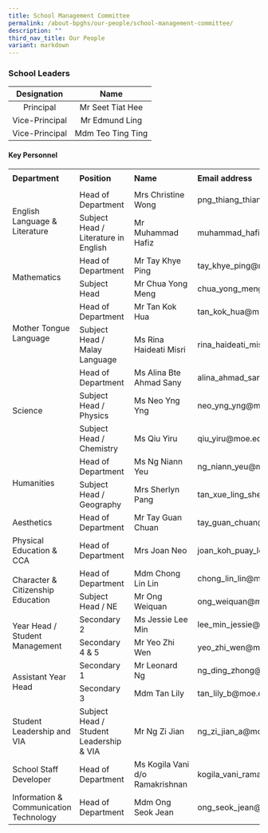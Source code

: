```yaml
---
title: School Management Committee
permalink: /about-bpghs/our-people/school-management-committee/
description: ""
third_nav_title: Our People
variant: markdown
---
```

### School Leaders



| Designation | Name |
|:---:|:---:|
| Principal | Mr Seet Tiat Hee |
| Vice-Principal | Mr Edmund Ling |
| Vice-Principal | Mdm Teo Ting Ting |




#### Key Personnel




<table border="0" width="1087" cellspacing="0" cellpadding="0">
<tbody>
<tr>
	<td width="271" height="40"><strong>Department</strong></td>
<td width="285"><strong>Position</strong></td>
<td width="203"><strong>Name</strong></td>
<td width="328"><strong>Email address</strong></td>
</tr>
<tr>
<td rowspan="2" width="271" height="46">English Language &amp; Literature</td>
<td width="285">Head of Department </td>
<td width="203">Mrs Christine Wong</td>
<td width="328">png_thiang_thiang_christine@moe.edu.sg</td>
</tr>
<tr>
<td width="285" height="23">Subject Head / Literature in English</td>
<td width="203">Mr Muhammad Hafiz</td>
<td width="328">muhammad_hafiz_hanafia@moe.edu.sg</td>
</tr>
<tr>
<td rowspan="2" width="271" height="46">Mathematics</td>
<td width="285">Head of Department</td>
<td width="203">Mr Tay Khye Ping</td>
<td width="328">tay_khye_ping@moe.edu.sg</td>
</tr>
<tr>
<td width="285" height="23">Subject Head</td>
<td width="203">Mr Chua Yong Meng</td>
<td width="328">chua_yong_meng@moe.edu.sg</td>
</tr>
<tr>
<td rowspan="3" width="271" height="69">Mother Tongue Language</td>
<td width="285">Head of Department</td>
<td width="203">Mr Tan Kok Hua</td>
<td width="328">tan_kok_hua@moe.edu.sg</td>
</tr>
<tr>
<td width="285" height="23">Subject Head / Malay Language</td>
<td width="203">Ms Rina Haideati Misri</td>
<td width="328">rina_haideati_misri@moe.edu.sg</td>
</tr>
<tr>
</tr>
<tr>
<td rowspan="3" width="271" height="69">Science</td>
<td width="285">Head of Department</td>
<td width="203">Ms Alina Bte Ahmad Sany</td>
<td width="328">alina_ahmad_sany@moe.edu.sg</td>
</tr>
<tr>
<td width="285" height="23">Subject Head / Physics</td>
<td width="203">Ms Neo Yng Yng</td>
<td width="328">neo_yng_yng@moe.edu.sg</td>
</tr>
<tr>
<td width="285" height="23">Subject Head / Chemistry</td>
<td width="203">Ms Qiu Yiru</td>
<td width="328">qiu_yiru@moe.edu.sg</td>
</tr>
<tr>
<td rowspan="3" width="271" height="69">Humanities</td>
<td width="285">Head of Department</td>
<td width="203">Ms Ng Niann Yeu</td>
<td width="328">ng_niann_yeu@moe.edu.sg</td>
</tr>
<tr>
<td width="285" height="23">Subject Head / Geography</td>
<td width="203">Mrs Sherlyn Pang</td>
<td width="328">tan_xue_ling_sherlyn@moe.edu.sg</td>
</tr>
<tr>
</tr><tr>
<td width="271" height="23">Aesthetics</td>
<td width="285">Head of Department</td>
<td width="203">Mr Tay Guan Chuan</td>
<td width="328">tay_guan_chuan@moe.edu.sg</td>
</tr>
<tr>
<td width="271" height="23">Physical Education &amp; CCA</td>
<td width="285">Head of Department</td>
<td width="203">Mrs Joan Neo</td>
<td width="328">joan_koh_puay_leng@moe.edu.sg</td>
</tr>
<tr>
<td rowspan="2" width="271" height="46">Character &amp; Citizenship Education</td>
<td width="285">Head of Department</td>
<td width="203">Mdm Chong Lin Lin</td>
<td width="328">chong_lin_lin@moe.edu.sg</td>
</tr>
<tr>
<td width="285" height="23">Subject Head / NE</td>
<td width="203">Mr Ong Weiquan</td>
<td width="328">ong_weiquan@moe.edu.sg</td>
</tr>
<tr>
<td rowspan="2" width="271" height="46">Year Head / Student Management</td>
<td width="285">Secondary 2</td>
<td width="203">Ms Jessie Lee Min</td>
<td width="328">lee_min_jessie@moe.edu.sg</td>
</tr>
<tr>
<td width="285" height="23">Secondary 4 &amp; 5</td>
<td width="203">Mr Yeo Zhi Wen</td>
<td width="328">yeo_zhi_wen@moe.edu.sg</td>
</tr>
<tr>
<td rowspan="2" width="271" height="46">Assistant Year Head</td>
<td width="285">Secondary 1</td>
<td width="203">Mr Leonard Ng</td>
<td width="328">ng_ding_zhong@moe.edu.sg</td>
</tr>
<tr>
<td width="285" height="23">Secondary 3</td>
<td width="203">Mdm Tan Lily</td>
<td width="328">tan_lily_b@moe.edu.sg</td>
</tr>
<tr>

<td width="271" height="45">Student Leadership and VIA &nbsp;</td><td width="285" height="45">Subject Head / Student Leadership &amp; VIA </td>
<td width="203">Mr Ng Zi Jian</td>
<td width="328">ng_zi_jian_a@moe.edu.sg</td>
</tr>
<tr>
<td width="271" height="45">School Staff Developer&nbsp;</td>
<td width="285">Head of Department&nbsp;</td>
<td width="203">Ms Kogila Vani d/o Ramakrishnan&nbsp;</td>
<td width="328">kogila_vani_ramakrishnan@moe.edu.sg&nbsp;</td>
</tr>
<tr>
<td width="271" height="45">Information &amp; Communication Technology</td>
<td width="285">Head of Department</td>
<td width="203">Mdm Ong Seok Jean</td>
<td width="328">ong_seok_jean@moe.edu.sg </td>
</tr>
</tbody>
</table>